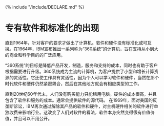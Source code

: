 {% include "/include/DECLARE.md" %}

# 专有软件和标准化的出现

直到1964年，针对客户的要求才做出了计算机。软件和硬件没有标准化或可互换。在1964年，IBM宣布推出一系列称为“360系统”的计算机，旨在支持从小到大的商业和科学目的的广泛应用。

“360系统”的目标是降低产品开发，制造，服务和支持的成本，同时也有助于客户根据需要进行升级。360系统成为主流的计算机，为客户提供了小型和增长计算资源的灵活性。它还使工作具有灵活性，因为个人可以学习软件和硬件，当然在那个时代软件和硬件仍然紧密耦合，然后在其他地方就会有相应类型的工作。

直到20世纪60年代末，人们没有购买能力只能租用电脑。硬件的成本很高，并且包含了软件和服务的成本。通常会提供软件的源代码。 在1969年，面对美国的反垄断诉讼，IBM再次通过解除其产品的软件和硬件，对主机硬件相关的软件进行单独收费来影响行业。这改变了人们对软件的看法，软件本身突然变得很有价值价值，并且可以不用公开。
